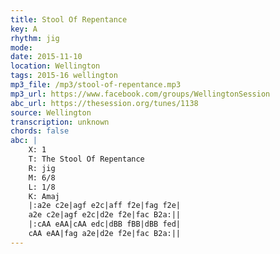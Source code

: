 ```yaml
---
title: Stool Of Repentance
key: A
rhythm: jig
mode: 
date: 2015-11-10
location: Wellington
tags: 2015-16 wellington
mp3_file: /mp3/stool-of-repentance.mp3
mp3_url: https://www.facebook.com/groups/WellingtonSession
abc_url: https://thesession.org/tunes/1138
source: Wellington
transcription: unknown
chords: false
abc: |
    X: 1
    T: The Stool Of Repentance
    R: jig
    M: 6/8
    L: 1/8
    K: Amaj
    |:a2e c2e|agf e2c|aff f2e|fag f2e|
    a2e c2e|agf e2c|d2e f2e|fac B2a:||
    |:cAA eAA|cAA edc|dBB fBB|dBB fed|
    cAA eAA|fag a2e|d2e f2e|fac B2a:||
---
```

